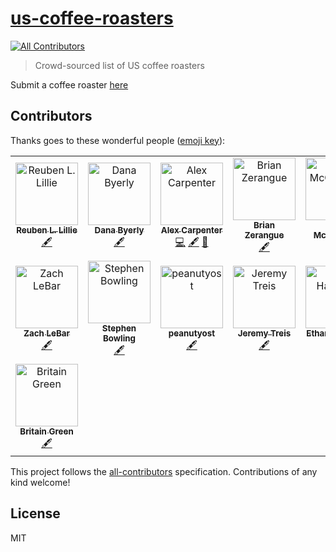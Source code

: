 # [us-coffee-roasters](https://us-coffee-roasters.com)
[![All Contributors](https://img.shields.io/badge/all_contributors-11-orange.svg?style=flat-square)](#contributors)

> Crowd-sourced list of US coffee roasters

Submit a coffee roaster [here](https://github.com/alexcarpenter/us-coffee-roasters/issues/new)

## Contributors

Thanks goes to these wonderful people ([emoji key](https://allcontributors.org/docs/en/emoji-key)):

<!-- ALL-CONTRIBUTORS-LIST:START - Do not remove or modify this section -->
<!-- prettier-ignore -->
<table><tr><td align="center"><a href="http://reubenlillie.com"><img src="https://avatars2.githubusercontent.com/u/16792087?v=4" width="100px;" alt="Reuben L. Lillie"/><br /><sub><b>Reuben L. Lillie</b></sub></a><br /><a href="#content-reubenlillie" title="Content">🖋</a></td><td align="center"><a href="https://github.com/superterrific"><img src="https://avatars3.githubusercontent.com/u/34495737?v=4" width="100px;" alt="Dana Byerly"/><br /><sub><b>Dana Byerly</b></sub></a><br /><a href="#content-superterrific" title="Content">🖋</a></td><td align="center"><a href="https://alexcarpenter.me"><img src="https://avatars1.githubusercontent.com/u/825855?v=4" width="100px;" alt="Alex Carpenter"/><br /><sub><b>Alex Carpenter</b></sub></a><br /><a href="https://github.com/alexcarpenter/us-coffee-roasters/commits?author=alexcarpenter" title="Code">💻</a> <a href="#content-alexcarpenter" title="Content">🖋</a> <a href="#design-alexcarpenter" title="Design">🎨</a></td><td align="center"><a href="https://github.com/bzerangue"><img src="https://avatars0.githubusercontent.com/u/27163?v=4" width="100px;" alt="Brian Zerangue"/><br /><sub><b>Brian Zerangue</b></sub></a><br /><a href="#content-bzerangue" title="Content">🖋</a></td><td align="center"><a href="https://scottmccracken.net"><img src="https://avatars2.githubusercontent.com/u/86990?v=4" width="100px;" alt="Scott McCracken"/><br /><sub><b>Scott McCracken</b></sub></a><br /><a href="#content-smccracken" title="Content">🖋</a></td></tr><tr><td align="center"><a href="https://rovingthoughts.com"><img src="https://avatars3.githubusercontent.com/u/823167?v=4" width="100px;" alt="Zach LeBar"/><br /><sub><b>Zach LeBar</b></sub></a><br /><a href="#content-zachlebar" title="Content">🖋</a></td><td align="center"><a href="https://stephenbowling.com"><img src="https://avatars2.githubusercontent.com/u/199782?v=4" width="100px;" alt="Stephen Bowling"/><br /><sub><b>Stephen Bowling</b></sub></a><br /><a href="#content-bwlng" title="Content">🖋</a></td><td align="center"><a href="https://github.com/peanutyost"><img src="https://avatars3.githubusercontent.com/u/24262822?v=4" width="100px;" alt="peanutyost"/><br /><sub><b>peanutyost</b></sub></a><br /><a href="#content-peanutyost" title="Content">🖋</a></td><td align="center"><a href="https://github.com/JPT62089"><img src="https://avatars2.githubusercontent.com/u/1808107?v=4" width="100px;" alt="Jeremy Treis"/><br /><sub><b>Jeremy Treis</b></sub></a><br /><a href="#content-JPT62089" title="Content">🖋</a></td><td align="center"><a href="https://github.com/ejhartman91"><img src="https://avatars0.githubusercontent.com/u/11297308?v=4" width="100px;" alt="Ethan Hartman"/><br /><sub><b>Ethan Hartman</b></sub></a><br /><a href="#content-ejhartman91" title="Content">🖋</a></td></tr><tr><td align="center"><a href="https://github.com/britaingreen"><img src="https://avatars3.githubusercontent.com/u/6052307?v=4" width="100px;" alt="Britain Green"/><br /><sub><b>Britain Green</b></sub></a><br /><a href="#content-britaingreen" title="Content">🖋</a></td></tr></table>

<!-- ALL-CONTRIBUTORS-LIST:END -->

This project follows the [all-contributors](https://github.com/all-contributors/all-contributors) specification. Contributions of any kind welcome!

## License

MIT
